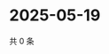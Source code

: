 # 2025-05-19

共 0 条

<!-- BEGIN ZHIHUVIDEO -->
<!-- 最后更新时间 Mon May 19 2025 04:11:54 GMT+0800 (China Standard Time) -->

<!-- END ZHIHUVIDEO -->
